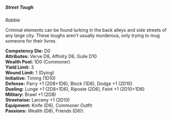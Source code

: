 ##### Street Tough

*Rabble*

Criminal elements can be found lurking in the back alleys and 
side streets of any large city. These toughs aren't usually murderous, only
trying to mug someone for their livres.

**Competency Die:** D0\
**Attributes:** Verve D8, Affinity D6, Guile D10\
**Wealth Pool:** 1D0 (Commoner)\
**Yield Limit:** 3\
**Wound Limit:** 1 (Dying)\
**Initiative:** Timing (1D10)\
**Defense:** Parry +1 (2D8+1D6), Block (1D6), Dodge +1 (2D10)\
**Dueling:** Lunge +1 (2D8+1D6), Riposte (2D6), Feint +1 (2D10+1D6)\
**Military:** Brawl +1 (2D8)\
**Streetwise:** Larceny +1 (2D10)\
**Equipment:** Knife (D6), Commoner Outfit\
**Passions:** Wealth (D8), Friends (D6)\

